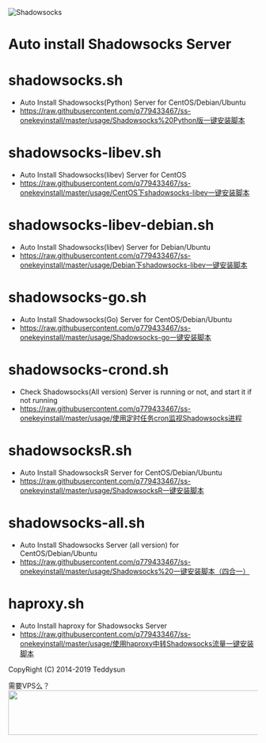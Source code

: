 ![Shadowsocks](https://github.com/q779433467/ss-onekeyinstall/blob/master/shadowsocks.png)
# Auto install Shadowsocks Server

shadowsocks.sh
===============
- Auto Install Shadowsocks(Python) Server for CentOS/Debian/Ubuntu
- https://raw.githubusercontent.com/q779433467/ss-onekeyinstall/master/usage/Shadowsocks%20Python版一键安装脚本

shadowsocks-libev.sh
===============
- Auto Install Shadowsocks(libev) Server for CentOS
- https://raw.githubusercontent.com/q779433467/ss-onekeyinstall/master/usage/CentOS下shadowsocks-libev一键安装脚本

shadowsocks-libev-debian.sh
===============
- Auto Install Shadowsocks(libev) Server for Debian/Ubuntu
- https://raw.githubusercontent.com/q779433467/ss-onekeyinstall/master/usage/Debian下shadowsocks-libev一键安装脚本

shadowsocks-go.sh
===============
- Auto Install Shadowsocks(Go) Server for CentOS/Debian/Ubuntu
- https://raw.githubusercontent.com/q779433467/ss-onekeyinstall/master/usage/Shadowsocks-go一键安装脚本

shadowsocks-crond.sh
===============
- Check Shadowsocks(All version) Server is running or not, and start it if not running
- https://raw.githubusercontent.com/q779433467/ss-onekeyinstall/master/usage/使用定时任务cron监视Shadowsocks进程

shadowsocksR.sh
===============
- Auto Install ShadowsocksR Server for CentOS/Debian/Ubuntu
- https://raw.githubusercontent.com/q779433467/ss-onekeyinstall/master/usage/ShadowsocksR一键安装脚本

shadowsocks-all.sh
==================
- Auto Install Shadowsocks Server (all version) for CentOS/Debian/Ubuntu
- https://raw.githubusercontent.com/q779433467/ss-onekeyinstall/master/usage/Shadowsocks%20一键安装脚本（四合一）

haproxy.sh
===============
- Auto Install haproxy for Shadowsocks Server
- https://raw.githubusercontent.com/q779433467/ss-onekeyinstall/master/usage/使用haproxy中转Shadowsocks流量一键安装脚本

CopyRight (C) 2014-2019 Teddysun

需要VPS么？
<a href="https://www.vultr.com/?ref=8372570"><img src="https://www.vultr.com/media/banners/banner_728x90.png" width="728" height="90"></a>
